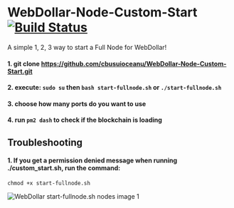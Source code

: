 # WebDollar-Node-Custom-Start [![Build Status](https://travis-ci.org/cbusuioceanu/WebDollar-Node-Custom-Start.svg?branch=master)](https://travis-ci.org/cbusuioceanu/WebDollar-Node-Custom-Start)

A simple 1, 2, 3 way to start a Full Node for WebDollar!

#### 1. git clone https://github.com/cbusuioceanu/WebDollar-Node-Custom-Start.git
#### 2. execute: ```sudo su``` then ```bash start-fullnode.sh``` or ```./start-fullnode.sh```
#### 3. choose how many ports do you want to use
#### 4. run ```pm2 dash``` to check if the blockchain is loading

## Troubleshooting

#### 1. If you get a permission denied message when running ./custom_start.sh, run the command:
```chmod +x start-fullnode.sh```

<img src="https://webdollarvpn.io/img/webdollar-custom-start-img1.jpg" alt="WebDollar start-fullnode.sh nodes image 1"/>
